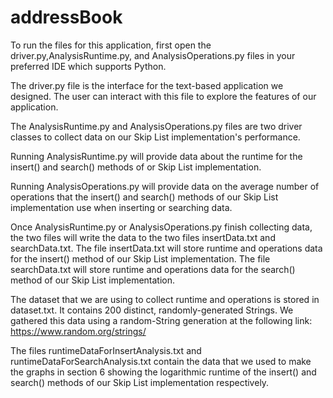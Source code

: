 # addressBook
To run the files for this application, first open 
the driver.py,AnalysisRuntime.py, and AnalysisOperations.py files 
in your preferred IDE which supports Python.

The driver.py file is the interface for the text-based application we designed. 
The user can interact with this file to explore the features
of our application.

The AnalysisRuntime.py and AnalysisOperations.py files are two driver classes 
to collect data on our Skip List implementation's performance. 
 
Running AnalysisRuntime.py will provide data about the runtime for 
the insert() and search() methods of or Skip List implementation.

Running AnalysisOperations.py will provide data
on the average number of operations that the insert() and search()
methods of our Skip List implementation use when inserting or searching data. 

Once AnalysisRuntime.py or AnalysisOperations.py finish collecting data, the two files
will write the data to the two files insertData.txt and searchData.txt. The file insertData.txt
will store runtime and operations data for the insert() method of our Skip List implementation.
The file searchData.txt will store runtime and operations data for the search() method of our
Skip List implementation.

The dataset that we are using to collect runtime and operations is stored in dataset.txt. 
It contains 200 distinct, randomly-generated Strings. We gathered this data using a 
random-String generation at the following link: https://www.random.org/strings/

The files runtimeDataForInsertAnalysis.txt and runtimeDataForSearchAnalysis.txt contain the data 
that we used to make the graphs in section 6 showing
the logarithmic runtime of the insert() and search() methods of our Skip List implementation respectively.
